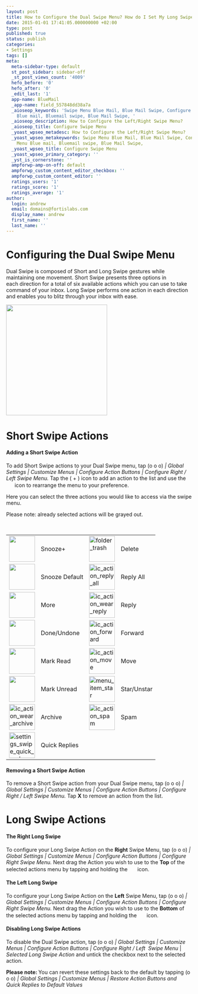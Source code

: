 ```yaml
---
layout: post
title: How to Configure the Dual Swipe Menu? How do I Set My Long Swipe Action?
date: 2015-01-01 17:41:05.000000000 +02:00
type: post
published: true
status: publish
categories:
- Settings
tags: []
meta:
  meta-sidebar-type: default
  st_post_sidebar: sidebar-off
  _st_post_views_count: '4009'
  hefo_before: '0'
  hefo_after: '0'
  _edit_last: '1'
  app-name: BlueMail
  _app-name: field_557848dd38a7a
  _aioseop_keywords: 'Swipe Menu Blue Mail, Blue Mail Swipe, Configure Swipe Menu
    Blue mail, Bluemail swipe, Blue Mail Swipe, '
  _aioseop_description: How to Configure the Left/Right Swipe Menu?
  _aioseop_title: Configure Swipe Menu
  _yoast_wpseo_metadesc: How to Configure the Left/Right Swipe Menu?
  _yoast_wpseo_metakeywords: Swipe Menu Blue Mail, Blue Mail Swipe, Configure Swipe
    Menu Blue mail, Bluemail swipe, Blue Mail Swipe,
  _yoast_wpseo_title: Configure Swipe Menu
  _yoast_wpseo_primary_category: ''
  _yst_is_cornerstone: ''
  ampforwp-amp-on-off: default
  ampforwp_custom_content_editor_checkbox: ''
  ampforwp_custom_content_editor: ''
  ratings_users: '1'
  ratings_score: '1'
  ratings_average: '1'
author:
  login: andrew
  email: domains@fortislabs.com
  display_name: andrew
  first_name: ''
  last_name: ''
---
```

<h1 style="text-align: left;">Configuring the Dual Swipe Menu</h1>
<p style="text-align: left;">Dual Swipe is composed of Short and Long Swipe gestures while maintaining one movement. Short Swipe presents three options in each direction for a total of six available actions which you can use to take command of your inbox. Long Swipe performs one action in each direction and enables you to blitz through your inbox with ease.</p>
<p style="text-align: left;"><img class="aligncenter size-full wp-image-8540" src="{{ site.baseurl }}/assets/BlueMail_Swipe_reduced.gif" alt="" width="274" height="300" /></p>
<h1 style="text-align: left;">Short Swipe Actions</h1>
<h4>Adding a Short Swipe Action</h4>
<p>To add Short Swipe actions to your Dual Swipe menu, tap (o o o)<em> | Global Settings | Customize Menus | Configure Action Buttons | Configure Right / Left Swipe Menu. </em>Tap the ( + ) icon to add an action to the list and use the <img class="wp-image-8539 alignnone" src="{{ site.baseurl }}/assets/Hamburger-Menu-Blue.jpg" alt="" width="19" height="16" /> icon to rearrange the menu to your preference.</p>
<p>Here you can select the three actions you would like to access via the swipe menu.</p>
<p>Please note: already selected actions will be grayed out.</p>
<p>&nbsp;</p>
<table style="margin: 1em auto; width: inherit; height: inherit;">
<tbody>
<tr>
<td><img class="aligncenter wp-image-1600" src="{{ site.baseurl }}/assets/ic_action_later--150x150.png" alt="" width="70" height="70" /></td>
<td style="vertical-align: middle;">Snooze+</td>
<td><img class=" wp-image-1607 aligncenter" src="{{ site.baseurl }}/assets/folder_trash.png" alt="folder_trash" width="70" height="70" /></td>
<td style="vertical-align: middle;">Delete</td>
</tr>
<tr>
<td><img class="aligncenter wp-image-1601" src="{{ site.baseurl }}/assets/ic_action_later_default.png" alt="" width="70" height="70" /></td>
<td style="vertical-align: middle;">Snooze Default</td>
<td><img class=" wp-image-1608 aligncenter" src="{{ site.baseurl }}/assets/ic_action_reply_all.png" alt="ic_action_reply_all" width="70" height="70" /></td>
<td style="vertical-align: middle;">Reply All</td>
</tr>
<tr>
<td><img class="aligncenter wp-image-1602" src="{{ site.baseurl }}/assets/more_option_add_account.png" alt="" width="70" height="70" /></td>
<td style="vertical-align: middle;">More</td>
<td><img class=" wp-image-1609 aligncenter" src="{{ site.baseurl }}/assets/ic_action_wear_reply.png" alt="ic_action_wear_reply" width="70" height="70" /></td>
<td style="vertical-align: middle;">Reply</td>
</tr>
<tr>
<td><img class="aligncenter wp-image-1603" src="{{ site.baseurl }}/assets/ic_action_done.png" alt="" width="70" height="70" /></td>
<td style="vertical-align: middle;">Done/Undone</td>
<td><img class=" wp-image-1610 aligncenter" src="{{ site.baseurl }}/assets/ic_action_forward.png" alt="ic_action_forward" width="70" height="70" /></td>
<td style="vertical-align: middle;">Forward</td>
</tr>
<tr>
<td><img class="aligncenter wp-image-1604" src="{{ site.baseurl }}/assets/ic_action_wear_mark_as_read.png" alt="" width="70" height="70" /></td>
<td style="vertical-align: middle;">Mark Read</td>
<td><img class=" wp-image-1612 aligncenter" src="{{ site.baseurl }}/assets/ic_action_move.png" alt="ic_action_move" width="70" height="70" /></td>
<td style="vertical-align: middle;">Move</td>
</tr>
<tr>
<td><img class="aligncenter wp-image-1605" src="{{ site.baseurl }}/assets/menu_item_unread.png" alt="" width="70" height="70" /></td>
<td style="vertical-align: middle;">Mark Unread</td>
<td><img class=" wp-image-1611 aligncenter" src="{{ site.baseurl }}/assets/menu_item_star.png" alt="menu_item_star" width="70" height="70" /></td>
<td style="vertical-align: middle;">Star/Unstar</td>
</tr>
<tr>
<td><img class=" wp-image-1606 aligncenter" src="{{ site.baseurl }}/assets/ic_action_wear_archive.png" alt="ic_action_wear_archive" width="70" height="70" /></td>
<td style="vertical-align: middle;">Archive</td>
<td><img class="aligncenter wp-image-1615" src="{{ site.baseurl }}/assets/ic_action_spam.png" alt="ic_action_spam" width="70" height="70" /></td>
<td style="vertical-align: middle;">Spam</td>
</tr>
<tr>
<td><img class=" wp-image-1613 aligncenter" src="{{ site.baseurl }}/assets/settings_swipe_quick_reply1.png" alt="settings_swipe_quick_reply" width="70" height="70" /></td>
<td style="vertical-align: middle;">Quick Replies</td>
<td></td>
<td></td>
</tr>
</tbody>
</table>
<h4>Removing a Short Swipe Action</h4>
<p>To remove a Short Swipe action from your Dual Swipe menu, tap (o o o)<em> | Global Settings | Customize Menus | Configure Action Buttons | Configure Right / Left Swipe Menu. </em>Tap <strong>X</strong> to remove an action from the list.</p>
<h2 style="text-align: left;"></h2>
<h1>Long Swipe Actions</h1>
<h4>The Right Long Swipe</h4>
<p>To configure your Long Swipe Action on the <strong>Right</strong> Swipe Menu, tap (o o o)<em> | Global Settings | Customize Menus | Configure Action Buttons | Configure Right Swipe Menu.</em> Next drag the Action you wish to use to the <strong>Top</strong> of the selected actions menu by tapping and holding the <img class="wp-image-8539 alignnone" src="{{ site.baseurl }}/assets/Hamburger-Menu-Blue.jpg" alt="" width="19" height="16" /> icon.</p>
<h4>The Left Long Swipe</h4>
<p>To configure your Long Swipe Action on the <strong>Left</strong> Swipe Menu, tap (o o o)<em> | Global Settings | Customize Menus | Configure Action Buttons | Configure Right Swipe Menu.</em> Next drag the Action you wish to use to the <strong>Bottom</strong> of the selected actions menu by tapping and holding the <img class="wp-image-8539 alignnone" src="{{ site.baseurl }}/assets/Hamburger-Menu-Blue.jpg" alt="" width="19" height="16" /> icon.</p>
<h4>Disabling Long Swipe Actions</h4>
<p>To disable the Dual Swipe action, tap (o o o)<em> | Global Settings | Customize Menus | Configure Action Buttons | Configure Right / Left  Swipe Menu</em> | <em>Selected Long Swipe Action</em> and untick the checkbox next to the selected action.</p>
<p><strong>Please note: </strong>You can revert these settings back to the default by tapping (o o o)<em> | Global Settings | Customize Menus | Restore Action Buttons and Quick Replies to Default Values</em></p>
